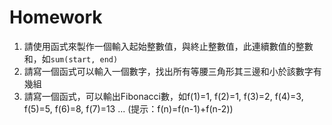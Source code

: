# Homework
1. 請使用函式來製作一個輸入起始整數值，與終止整數值，此連續數值的整數和，如`sum(start, end)`
2. 請寫一個函式可以輸入一個數字，找出所有等腰三角形其三邊和小於該數字有幾組
3. 請寫一個函式，可以輸出Fibonacci數，如f(1)=1, f(2)=1, f(3)=2, f(4)=3, f(5)=5, f(6)=8, f(7)=13 ... (提示：f(n)=f(n-1)+f(n-2))